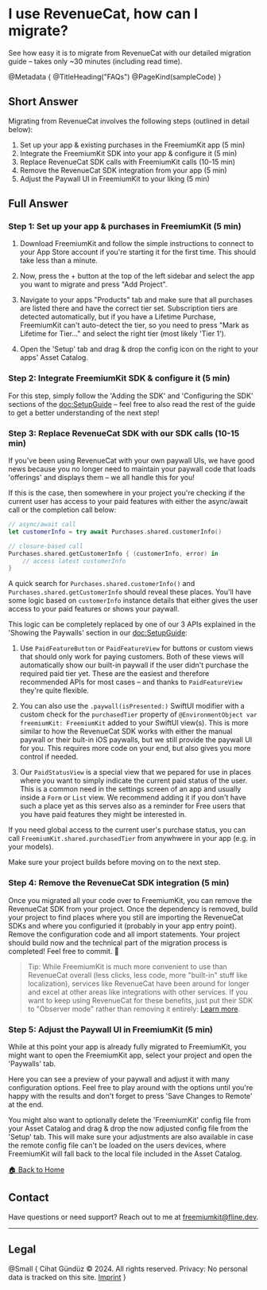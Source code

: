 # I use RevenueCat, how can I migrate?

See how easy it is to migrate from RevenueCat with our detailed migration guide – takes only ~30 minutes (including read time).

@Metadata {
   @TitleHeading("FAQs")
   @PageKind(sampleCode)
}

## Short Answer

Migrating from RevenueCat involves the following steps (outlined in detail below):

1. Set up your app & existing purchases in the FreemiumKit app (5 min)
1. Integrate the FreemiumKit SDK into your app & configure it (5 min)
1. Replace RevenueCat SDK calls with FreemiumKit calls (10-15 min)
1. Remove the RevenueCat SDK integration from your app (5 min)
1. Adjust the Paywall UI in FreemiumKit to your liking (5 min)


## Full Answer

### Step 1: Set up your app & purchases in FreemiumKit (5 min)

1. Download FreemiumKit and follow the simple instructions to connect to your App Store account if you're starting it for the first time. This should take less than a minute.

2. Now, press the + button at the top of the left sidebar and select the app you want to migrate and press "Add Project".

3. Navigate to your apps "Products" tab and make sure that all purchases are listed there and have the correct tier set. Subscription tiers are detected automatically, but if you have a Lifetime Purchase, FreemiumKit can't auto-detect the tier, so you need to press "Mark as Lifetime for Tier…" and select the right tier (most likely 'Tier 1').

4. Open the 'Setup' tab and drag & drop the config icon on the right to your apps' Asset Catalog.

### Step 2: Integrate FreemiumKit SDK & configure it (5 min)

For this step, simply follow the 'Adding the SDK' and 'Configuring the SDK' sections of the <doc:SetupGuide> – feel free to also read the rest of the guide to get a better understanding of the next step!

### Step 3: Replace RevenueCat SDK with our SDK calls (10-15 min)

If you've been using RevenueCat with your own paywall UIs, we have good news because you no longer need to maintain your paywall code that loads 'offerings' and displays them – we all handle this for you!

If this is the case, then somewhere in your project you're checking if the current user has access to your paid features with either the async/await call or the completion call below:

```swift
// async/await call
let customerInfo = try await Purchases.shared.customerInfo()

// closure-based call 
Purchases.shared.getCustomerInfo { (customerInfo, error) in
    // access latest customerInfo
}
```

A quick search for `Purchases.shared.customerInfo()` and `Purchases.shared.getCustomerInfo` should reveal these places. You'll have some logic based on `customerInfo` instance details that either gives the user access to your paid features or shows your paywall.

This logic can be completely replaced by one of our 3 APIs explained in the 'Showing the Paywalls' section in our <doc:SetupGuide>:

1. Use `PaidFeatureButton` or `PaidFeatureView` for buttons or custom views that should only work for paying customers. Both of these views will automatically show our built-in paywall if the user didn't purchase the required paid tier yet. These are the easiest and therefore recommended APIs for most cases – and thanks to `PaidFeatureView` they're quite flexible.

2. You can also use the `.paywall(isPresented:)` SwiftUI modifier with a custom check for the `purchasedTier` property of `@EnvironmentObject var freemiumKit: FreemiumKit` added to your SwiftUI view(s). This is more similar to how the RevenueCat SDK works with either the manual paywall or their bult-in iOS paywalls, but we still provide the paywall UI for you. This requires more code on your end, but also gives you more control if needed.

3. Our `PaidStatusView` is a special view that we pepared for use in places where you want to simply indicate the current paid status of the user. This is a common need in the settings screen of an app and usually inside a `Form` or `List` view. We recommend adding it if you don't have such a place yet as this serves also as a reminder for Free users that you have paid features they might be interested in.

If you need global access to the current user's purchase status, you can call `FreemiumKit.shared.purchasedTier` from anywhwere in your app (e.g. in your models).

Make sure your project builds before moving on to the next step.

### Step 4: Remove the RevenueCat SDK integration (5 min)

Once you migrated all your code over to FreemiumKit, you can remove the RevenueCat SDK from your project. Once the dependency is removed, build your project to find places where you still are importing the RevenueCat SDKs and where you configuried it (probably in your app entry point). Remove the configuration code and all import statements. Your project should build now and the technical part of the migration process is completed! Feel free to commit. 🎉

> Tip: While FreemiumKit is much more convenient to use than RevenueCat overall (less clicks, less code, more "built-in" stuff like localization), services like RevenueCat have been around for longer and excel at other areas like integrations with other services. If you want to keep using RevenueCat for these benefits, just put their SDK to "Observer mode" rather than removing it entirely: [Learn more](https://www.revenuecat.com/docs/migrating-to-revenuecat/sdk-or-not/finishing-transactions).

### Step 5: Adjust the Paywall UI in FreemiumKit (5 min)

While at this point your app is already fully migrated to FreemiumKit, you might want to open the FreemiumKit app, select your project and open the 'Paywalls' tab.

Here you can see a preview of your paywall and adjust it with many configuration options. Feel free to play around with the options until you're happy with the results and don't forget to press 'Save Changes to Remote' at the end.

You might also want to optionally delete the 'FreemiumKit' config file from your Asset Catalog and drag & drop the now adjusted config file from the 'Setup' tab. This will make sure your adjustments are also available in case the remote config file can't be loaded on the users devices, where FreemiumKit will fall back to the local file included in the Asset Catalog.


[🏠 Back to Home](https://freemiumkit.app)

## Contact

Have questions or need support? Reach out to me at [freemiumkit@fline.dev](mailto:freemiumkit@fline.dev).

---

## Legal

@Small {
   Cihat Gündüz © 2024. All rights reserved.
   Privacy: No personal data is tracked on this site.
   [Imprint](https://www.fline.dev/imprint/)
}
